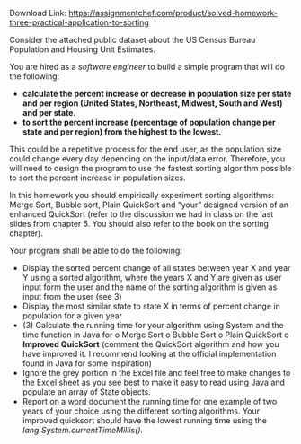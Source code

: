 Download Link: https://assignmentchef.com/product/solved-homework-three-practical-application-to-sorting
<br>



Consider the attached public dataset about the US Census Bureau Population and Housing Unit Estimates.

You are hired as a <em>software engineer</em> to build a simple program that will do the following:

<ul>

 <li><strong>calculate the percent increase or decrease in population size per state and per region (United States, Northeast, Midwest, South and West) and per state. </strong></li>

 <li><strong>to sort the percent increase (percentage of population change per state and per region) from the highest to the lowest. </strong></li>

</ul>

This could be a repetitive process for the end user, as the population size could change every day depending on the input/data error. Therefore, you will need to design the program to use the fastest sorting algorithm possible to sort the percent increase in population sizes.

In this homework you should empirically experiment sorting algorithms: Merge Sort, Bubble sort, Plain QuickSort and “your” designed version of an enhanced QuickSort (refer to the discussion we had in class on the last slides from chapter 5. You should also refer to the book on the sorting chapter).

Your program shall be able to do the following:

<ul>

 <li>Display the sorted percent change of all states between year X and year Y using a sorted algorithm, where the years X and Y are given as user input form the user and the name of the sorting algorithm is given as input from the user (see 3)</li>

 <li>Display the most similar state to state X in terms of percent change in population for a given year</li>

 <li>(3) Calculate the running time for your algorithm using System and the time function in Java for o Merge Sort o Bubble Sort o Plain QuickSort  o <strong>Improved QuickSort</strong> (comment the QuickSort algorithm and how you have improved it. I recommend looking at the official implementation found in Java for some inspiration)</li>

 <li>Ignore the grey portion in the Excel file and feel free to make changes to the Excel sheet as you see best to make it easy to read using Java and populate an array of State objects.</li>

 <li>Report on a word document the running time for one example of two years of your choice using the different sorting algorithms. Your improved quicksort should have the lowest running time using the <em>lang.System.currentTimeMillis(). </em></li>

</ul>
